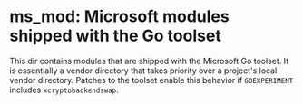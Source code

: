 # ms_mod: Microsoft modules shipped with the Go toolset

This dir contains modules that are shipped with the Microsoft Go toolset.
It is essentially a vendor directory that takes priority over a project's local vendor directory.
Patches to the toolset enable this behavior if `GOEXPERIMENT` includes `xcryptobackendswap`.
